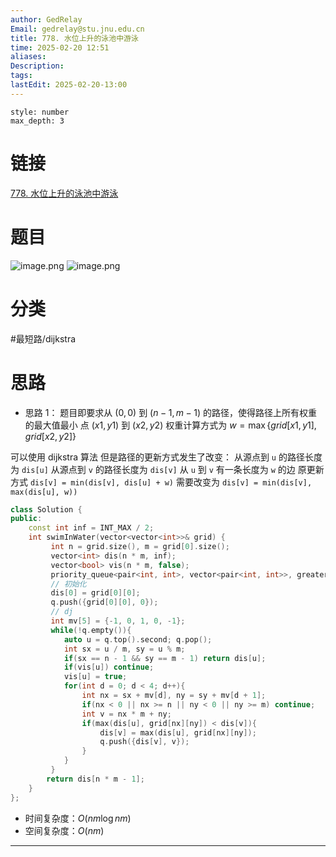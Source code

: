 ```yaml
---
author: GedRelay
Email: gedrelay@stu.jnu.edu.cn
title: 778. 水位上升的泳池中游泳
time: 2025-02-20 12:51
aliases: 
Description: 
tags: 
lastEdit: 2025-02-20-13:00
---
```


```toc
style: number
max_depth: 3
```

# 链接
[778. 水位上升的泳池中游泳](https://leetcode.cn/problems/swim-in-rising-water/) 

# 题目
![image.png](https://ged-pic-bed.oss-cn-guangzhou.aliyuncs.com/img/202502201251933.png)
![image.png](https://ged-pic-bed.oss-cn-guangzhou.aliyuncs.com/img/202502201251323.png)


# 分类
#最短路/dijkstra 

# 思路
- 思路 1：
题目即要求从 ${\left( 0,0 \right)  }$ 到 ${\left( n-1,m-1 \right)  }$ 的路径，使得路径上所有权重的最大值最小
点 ${\left( x1,y1 \right)  }$ 到 ${\left( x2,y2 \right)  }$ 权重计算方式为 ${w=\max\{ grid\left[ x1,y1 \right] ,grid\left[ x2,y2 \right]  \}  }$ 

可以使用 dijkstra 算法
但是路径的更新方式发生了改变：
从源点到 `u` 的路径长度为 `dis[u]` 
从源点到 `v` 的路径长度为 `dis[v]` 
从 `u` 到 `v` 有一条长度为 `w` 的边
原更新方式 `dis[v] = min(dis[v], dis[u] + w)` 
需要改变为 `dis[v] = min(dis[v], max(dis[u], w))` 

```cpp
class Solution {
public:
    const int inf = INT_MAX / 2;
    int swimInWater(vector<vector<int>>& grid) {
         int n = grid.size(), m = grid[0].size();
         vector<int> dis(n * m, inf);
         vector<bool> vis(n * m, false);
         priority_queue<pair<int, int>, vector<pair<int, int>>, greater<>> q; // {w, v}, w的小根堆
         // 初始化
         dis[0] = grid[0][0];
         q.push({grid[0][0], 0});
         // dj
         int mv[5] = {-1, 0, 1, 0, -1};
         while(!q.empty()){
            auto u = q.top().second; q.pop();
            int sx = u / m, sy = u % m;
            if(sx == n - 1 && sy == m - 1) return dis[u];
            if(vis[u]) continue;
            vis[u] = true;
            for(int d = 0; d < 4; d++){
                int nx = sx + mv[d], ny = sy + mv[d + 1];
                if(nx < 0 || nx >= n || ny < 0 || ny >= m) continue;
                int v = nx * m + ny;
                if(max(dis[u], grid[nx][ny]) < dis[v]){
                    dis[v] = max(dis[u], grid[nx][ny]);
                    q.push({dis[v], v});
                }
            }
         }
        return dis[n * m - 1];
    }
};
```


- 时间复杂度：${O\left( nm\log nm \right)  }$ 
- 空间复杂度：${O\left( nm \right)  }$ 


---

